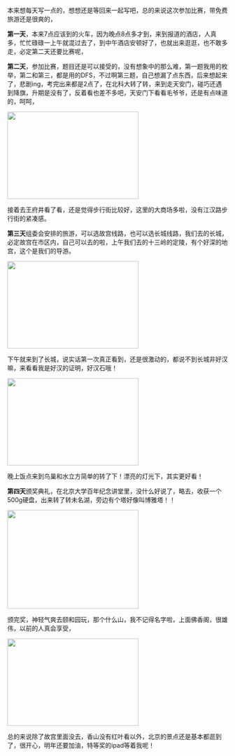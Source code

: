 <!--
.. title: 北京ITAT的点点滴滴
.. slug: itatbeijing
.. date: 2013-04-07T09:29:33+08:00
.. tags:
.. link:
.. description:
.. type: text
-->

本来想每天写一点的，想想还是等回来一起写吧，总的来说这次参加比赛，带免费旅游还是很爽的，

<strong>第一天</strong>，本来7点应该到的火车，因为晚点8点多才到，来到报道的酒店，人真多，忙忙碌碌一上午就混过去了，到中午酒店安顿好了，也就出来逛逛，也不敢多走，必定第二天还要比赛呢，

<strong>第二天</strong>，参加比赛，题目还是可以接受的，没有想象中的那么难，第一题我用的枚举，第二和第三，都是用的DFS，不过啊第三题，自己想漏了点东西，后来想起来了，悲剧ing，考完出来都是2点了，在北科大转了转，来到走天安门，碰巧还遇到降旗，升期是没有了，反着看也差不多吧，天安门下看看毛爷爷，还是有点味道的，呵呵，
<!--more-->
<a rel="shadowbox[group]" href="http://jovesky-wordpress.stor.sinaapp.com/uploads/2011/12/天安门.jpg"><img src="http://jovesky-wordpress.stor.sinaapp.com/uploads/2011/12/天安门.jpg" alt="" title="天安门" width="300" height="199"  /></a>

接着去王府井看了看，还是觉得步行街比较好，这里的大商场多啦，没有江汉路步行街的紧凑感。

<strong>第三天</strong>组委会安排的旅游，可以选故宫线路，也可以选长城线路，我们去的长城，必定故宫在市区内，自己可以去的啦，上午我们去的十三岭的定陵，有个好深的地宫，这个是我们的导游。

<a rel="shadowbox[group]" href="http://jovesky-wordpress.stor.sinaapp.com/uploads/2011/12/十三陵.jpg"><img src="http://jovesky-wordpress.stor.sinaapp.com/uploads/2011/12/十三陵.jpg" alt="" title="十三陵" width="300" height="199" /></a>

下午就来到了长城，说实话第一次真正看到，还是很激动的，都说不到长城非好汉嘛，来看看我是好汉的证明，好汉石哦！

<a rel="shadowbox[group]" href="http://jovesky-wordpress.stor.sinaapp.com/uploads/2011/12/长城.jpg"><img src="http://jovesky-wordpress.stor.sinaapp.com/uploads/2011/12/长城.jpg" alt="" title="长城" width="300" height="199"  /></a>

晚上饭点来到鸟巢和水立方简单的转了下！漂亮的灯光下，其实更好看！


<strong>第四天</strong>颁奖典礼，在北京大学百年纪念讲堂里，没什么好说了，略去，收获一个500g硬盘，出来转了转未名湖，旁边有个塔好像叫博雅塔！！

<a rel="shadowbox[group]" href="http://jovesky-wordpress.stor.sinaapp.com/uploads/2011/12/硬盘.jpg"><img src="http://jovesky-wordpress.stor.sinaapp.com/uploads/2011/12/硬盘.jpg" alt="" title="硬盘" width="300" height="225"  /></a>

颁完奖，神轻气爽去颐和园玩，那个什么山，我不记得名字啦，上面佛香阁，很雄伟，以前的人真会享受，

<a rel="shadowbox[group]" href="http://jovesky-wordpress.stor.sinaapp.com/uploads/2011/12/颐和园.jpg"><img src="http://jovesky-wordpress.stor.sinaapp.com/uploads/2011/12/颐和园.jpg" alt="" title="颐和园" width="300" height="199" /></a>

总的来说除了故宫里面没去，香山没有红叶看以外，北京的景点还是基本都逛到了，很开心，明年还要加油，特等奖的ipad等着我呢！